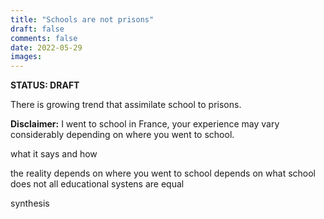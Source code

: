 ```yaml
---
title: "Schools are not prisons"
draft: false
comments: false
date: 2022-05-29
images:
---
```


**STATUS: DRAFT**

There is growing trend that assimilate school to prisons.

**Disclaimer:** I went to school in France, your experience may vary considerably depending on where you went to school.

what it says and how

the reality
depends on where you went to school
depends on what school does
not all educational systens are equal

synthesis